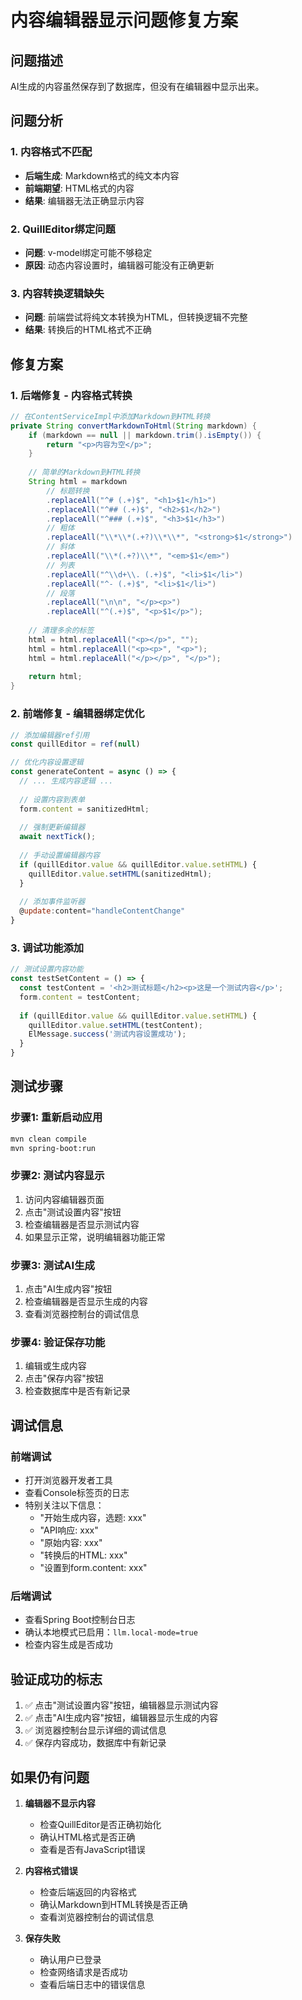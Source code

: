 # 内容编辑器显示问题修复方案

## 问题描述
AI生成的内容虽然保存到了数据库，但没有在编辑器中显示出来。

## 问题分析

### 1. 内容格式不匹配
- **后端生成**: Markdown格式的纯文本内容
- **前端期望**: HTML格式的内容
- **结果**: 编辑器无法正确显示内容

### 2. QuillEditor绑定问题
- **问题**: v-model绑定可能不够稳定
- **原因**: 动态内容设置时，编辑器可能没有正确更新

### 3. 内容转换逻辑缺失
- **问题**: 前端尝试将纯文本转换为HTML，但转换逻辑不完整
- **结果**: 转换后的HTML格式不正确

## 修复方案

### 1. 后端修复 - 内容格式转换
```java
// 在ContentServiceImpl中添加Markdown到HTML转换
private String convertMarkdownToHtml(String markdown) {
    if (markdown == null || markdown.trim().isEmpty()) {
        return "<p>内容为空</p>";
    }
    
    // 简单的Markdown到HTML转换
    String html = markdown
        // 标题转换
        .replaceAll("^# (.+)$", "<h1>$1</h1>")
        .replaceAll("^## (.+)$", "<h2>$1</h2>")
        .replaceAll("^### (.+)$", "<h3>$1</h3>")
        // 粗体
        .replaceAll("\\*\\*(.+?)\\*\\*", "<strong>$1</strong>")
        // 斜体
        .replaceAll("\\*(.+?)\\*", "<em>$1</em>")
        // 列表
        .replaceAll("^\\d+\\. (.+)$", "<li>$1</li>")
        .replaceAll("^- (.+)$", "<li>$1</li>")
        // 段落
        .replaceAll("\n\n", "</p><p>")
        .replaceAll("^(.+)$", "<p>$1</p>");
    
    // 清理多余的标签
    html = html.replaceAll("<p></p>", "");
    html = html.replaceAll("<p><p>", "<p>");
    html = html.replaceAll("</p></p>", "</p>");
    
    return html;
}
```

### 2. 前端修复 - 编辑器绑定优化
```javascript
// 添加编辑器ref引用
const quillEditor = ref(null)

// 优化内容设置逻辑
const generateContent = async () => {
  // ... 生成内容逻辑 ...
  
  // 设置内容到表单
  form.content = sanitizedHtml;
  
  // 强制更新编辑器
  await nextTick();
  
  // 手动设置编辑器内容
  if (quillEditor.value && quillEditor.value.setHTML) {
    quillEditor.value.setHTML(sanitizedHtml);
  }
  
  // 添加事件监听器
  @update:content="handleContentChange"
}
```

### 3. 调试功能添加
```javascript
// 测试设置内容功能
const testSetContent = () => {
  const testContent = '<h2>测试标题</h2><p>这是一个测试内容</p>';
  form.content = testContent;
  
  if (quillEditor.value && quillEditor.value.setHTML) {
    quillEditor.value.setHTML(testContent);
    ElMessage.success('测试内容设置成功');
  }
}
```

## 测试步骤

### 步骤1: 重新启动应用
```bash
mvn clean compile
mvn spring-boot:run
```

### 步骤2: 测试内容显示
1. 访问内容编辑器页面
2. 点击"测试设置内容"按钮
3. 检查编辑器是否显示测试内容
4. 如果显示正常，说明编辑器功能正常

### 步骤3: 测试AI生成
1. 点击"AI生成内容"按钮
2. 检查编辑器是否显示生成的内容
3. 查看浏览器控制台的调试信息

### 步骤4: 验证保存功能
1. 编辑或生成内容
2. 点击"保存内容"按钮
3. 检查数据库中是否有新记录

## 调试信息

### 前端调试
- 打开浏览器开发者工具
- 查看Console标签页的日志
- 特别关注以下信息：
  - "开始生成内容，选题: xxx"
  - "API响应: xxx"
  - "原始内容: xxx"
  - "转换后的HTML: xxx"
  - "设置到form.content: xxx"

### 后端调试
- 查看Spring Boot控制台日志
- 确认本地模式已启用：`llm.local-mode=true`
- 检查内容生成是否成功

## 验证成功的标志

1. ✅ 点击"测试设置内容"按钮，编辑器显示测试内容
2. ✅ 点击"AI生成内容"按钮，编辑器显示生成的内容
3. ✅ 浏览器控制台显示详细的调试信息
4. ✅ 保存内容成功，数据库中有新记录

## 如果仍有问题

1. **编辑器不显示内容**
   - 检查QuillEditor是否正确初始化
   - 确认HTML格式是否正确
   - 查看是否有JavaScript错误

2. **内容格式错误**
   - 检查后端返回的内容格式
   - 确认Markdown到HTML转换是否正确
   - 查看浏览器控制台的调试信息

3. **保存失败**
   - 确认用户已登录
   - 检查网络请求是否成功
   - 查看后端日志中的错误信息 
